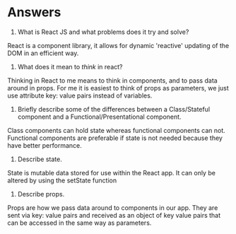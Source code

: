# Answers

1.  What is React JS and what problems does it try and solve?

React is a component library, it allows for dynamic 'reactive' updating of the DOM in an efficient way.


1.  What does it mean to _think_ in react?

Thinking in React to me means to think in components, and to pass data around 
in props.  For me it is easiest to think of props as parameters, we just use
attribute key: value pairs instead of variables.

1.  Briefly describe some of the differences between a Class/Stateful component and a Functional/Presentational component.

Class components can hold state whereas functional components can not.  Functional components are preferable 
if state is not needed because they have better performance.

1.  Describe state.

State is mutable data stored for use within the React app.  It can only be
altered by using the setState function

1.  Describe props.

Props are how we pass data around to components in our app.  They are sent via
key: value pairs and received as an object of key value pairs that can be accessed in the same way as parameters.


